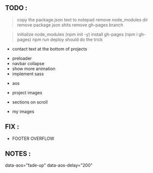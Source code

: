 ## TODO :

> copy the package.json text to notepad
> remove node_modules dir
> remove package json shits
> remove gh-pages branch

> initialize node_modules (npm init -y)
> install gh-pages (npm i gh-pages)
> npm run deploy
> should do the trick

* contact text at the bottom of projects

- preloader
- navbar collapse
- show more animation
- implement sass


* aos

* project images
* sections on scroll
* my images

## FIX :
- FOOTER OVERFLOW

## NOTES :
data-aos="fade-up" data-aos-delay="200"
